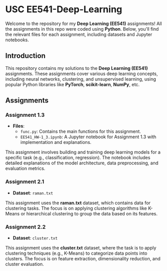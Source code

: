 # USC EE541-Deep-Learning
Welcome to the repository for my **Deep Learning (EE541)** assignments! All the assignments in this repo were coded using **Python**. Below, you'll find the relevant files for each assignment, including datasets and Jupyter notebooks.

## Introduction
This repository contains my solutions to the **Deep Learning (EE541)** assignments. These assignments cover various deep learning concepts, including neural networks, clustering, and unsupervised learning, using popular Python libraries like **PyTorch**, **scikit-learn**, **NumPy**, etc.

## Assignments
### Assignment 1.3
- **Files**:
  - `func.py`: Contains the main functions for this assignment.
  - `EE541_HW-1_3.ipynb`: A Jupyter notebook for Assignment 1.3 with implementation and explanations.
  
This assignment involves building and training deep learning models for a specific task (e.g., classification, regression). The notebook includes detailed explanations of the model architecture, data preprocessing, and evaluation metrics.

### Assignment 2.1
- **Dataset**: `raman.txt`
  
This assignment uses the **raman.txt** dataset, which contains data for clustering tasks. The focus is on applying clustering algorithms like K-Means or hierarchical clustering to group the data based on its features.

### Assignment 2.2
- **Dataset**: `cluster.txt`
  
This assignment uses the **cluster.txt** dataset, where the task is to apply clustering techniques (e.g., K-Means) to categorize data points into clusters. The focus is on feature extraction, dimensionality reduction, and cluster evaluation.

